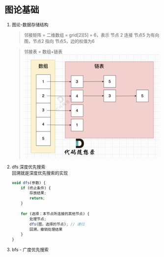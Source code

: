 # 图论基础

1. 图论-数据存储结构   
    > 邻接矩阵 = 二维数组 = grid[2][5] = 6，表示 节点 2 连接 节点5 为有向图，节点2 指向 节点5，边的权值为6

    > 邻接表 = 数组+链表 
    ![plot](./img/20240223103713.png)
2. dfs 深度优先搜索    
    回溯就是深度优先搜索的实现 
    ```js
    void dfs(参数) {
        if (终止条件) {
            存放结果;
            return;
        }

        for (选择：本节点所连接的其他节点) {
            处理节点;
            dfs(图，选择的节点); // 递归
            回溯，撤销处理结果
        }
    }
    ````
3. bfs - 广度优先搜索
